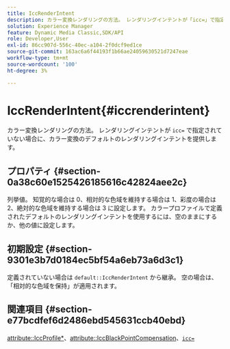 ```yaml
---
title: IccRenderIntent
description: カラー変換レンダリングの方法。 レンダリングインテントが「icc=」で指定されていない場合のカラー変換のデフォルトのレンダリングインテントを提供します。
solution: Experience Manager
feature: Dynamic Media Classic,SDK/API
role: Developer,User
exl-id: 86cc907d-556c-40ec-a104-2f0dcf9ed1ce
source-git-commit: 163ac6a6f44193f1b66ae24059630521d7247eae
workflow-type: tm+mt
source-wordcount: '100'
ht-degree: 3%

---
```


# IccRenderIntent{#iccrenderintent}

カラー変換レンダリングの方法。 レンダリングインテントが `icc=` で指定されていない場合に、カラー変換のデフォルトのレンダリングインテントを提供します。

## プロパティ {#section-0a38c60e1525426185616c42824aee2c}

列挙値。 知覚的な場合は 0、相対的な色域を維持する場合は 1、彩度の場合は 2、絶対的な色域を維持する場合は 3 に設定します。 カラープロファイルで定義されたデフォルトのレンダリングインテントを使用するには、空のままにするか、他の値に設定します。

## 初期設定 {#section-9301e3b7d0184ec5bf54a6eb73a6d3c1}

定義されていない場合は `default::IccRenderIntent` から継承。 空の場合は、「相対的な色域を保持」が適用されます。

## 関連項目 {#section-e77bcdfef6d2486ebd545631ccb40ebd}

[attribute::IccProfile*](../../../../../ir-api/material-cat/image-rendering-api-ref/c-ir-material-catalog/c-ir-attributes-reference/r-ir-iccprofilecmyk.md#reference-55aead2d924847ffbd1be4c46add7127)、[attribute::IccBlackPointCompensation](../../../../../ir-api/material-cat/image-rendering-api-ref/c-ir-material-catalog/c-ir-attributes-reference/r-ir-iccblackpointcompensation.md#reference-d939b0cdf6564baaa88deb1059e3b7f0)、[`icc=`](../../../../../ir-api/http-protocol/image-rendering-api-ref/c-ir-http-protocol-ref/c-ir-http-protocol-command-reference/r-ir-icc.md#reference-86a2fff3cef24982ad2063d977a16e06)
